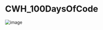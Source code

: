 # CWH_100DaysOfCode

![image](https://user-images.githubusercontent.com/88075256/207618382-a3e8a351-16ab-4b29-826b-830de8dd8fa6.png)
